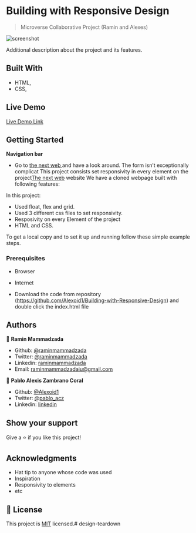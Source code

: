 
# Building with Responsive Design

> Microverse Collaborative Project (Ramin and Alexes)

![screenshot](./images/screencapture2.png)

Additional description about the project and its features.

## Built With

- HTML,
- CSS,

## Live Demo

[Live Demo Link](https://alexoid1.github.io/Building-with-Responsive-Design/)


## Getting Started

**Navigation bar**
- Go to [the next web ](https://thenextweb.com/) and have a look around. The form isn’t exceptionally complicat
This project consists set responsivity in every element on the project[The next web](https://thenextweb.com/) website
We have a cloned webpage built with following features:

In this project:
- Used float, flex and grid.
- Used 3 different css files to set responsivity.
- Resposivity on every Element of the project
- HTML and CSS.


To get a local copy  and to set it up and running follow these simple example steps.

### Prerequisites

- Browser
- Internet

- Download the code from repository (https://github.com/Alexoid1/Building-with-Responsive-Design) and double click the index.html file


## Authors

👤 **Ramin Mammadzada**

- Github: [@raminmammadzada](https://github.com/raminmammadzada)
- Twitter: [@raminmammadzada](https://twitter.com/raminmammadzada)
- Linkedin: [raminmammadzada](https://linkedin.com/raminmammadzada) 
- Email: [raminmammadzadaiu@gmail.com](mailto:raminmammadzadaiu@gmail.com?subject=[GitHub]%20Source%20Han%20Sans)

👤 **Pablo Alexis Zambrano Coral**

- Github: [@Alexoid1](https://github.com/Alexoid1)
- Twitter: [@pablo_acz](https://twitter.com/pablo_acz)
- Linkedin: [linkedin](https://www.linkedin.com/in/pablo-alexis-zambrano-coral-7a614a189/)



## Show your support

Give a ⭐️ if you like this project!

## Acknowledgments

- Hat tip to anyone whose code was used
- Inspiration
- Responsivity to elements
- etc

## 📝 License

This project is [MIT](LICENSE) licensed.# design-teardown
